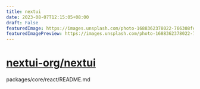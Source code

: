 ```yaml
---
title: nextui
date: 2023-08-07T12:15:05+08:00
draft: False
featuredImage: https://images.unsplash.com/photo-1688362378022-766308fe48c3?ixid=M3w0NjAwMjJ8MHwxfHJhbmRvbXx8fHx8fHx8fDE2OTEzODE2Nzl8&ixlib=rb-4.0.3
featuredImagePreview: https://images.unsplash.com/photo-1688362378022-766308fe48c3?ixid=M3w0NjAwMjJ8MHwxfHJhbmRvbXx8fHx8fHx8fDE2OTEzODE2Nzl8&ixlib=rb-4.0.3
---
```


# [nextui-org/nextui](https://github.com/nextui-org/nextui)

packages/core/react/README.md